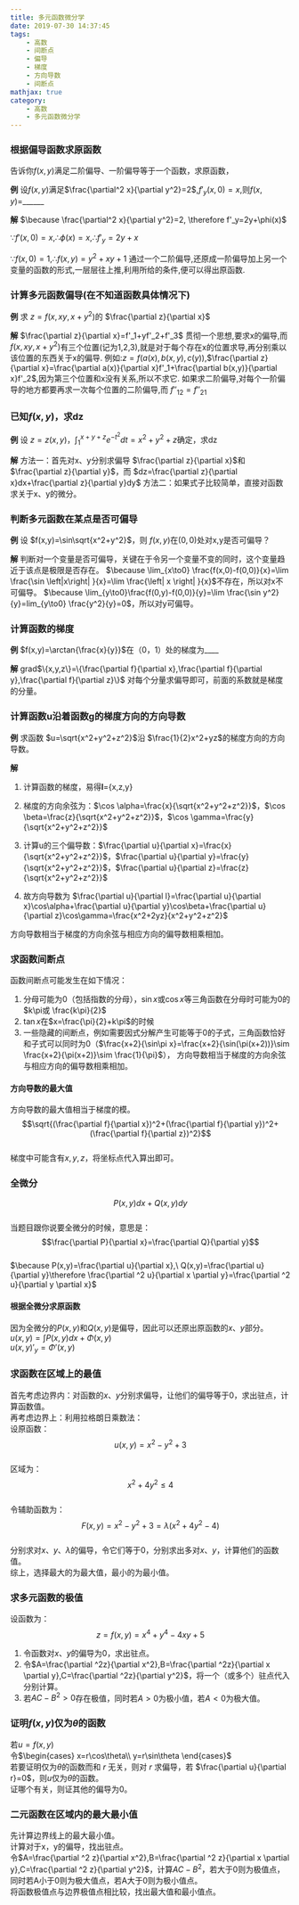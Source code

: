 ```yaml
---
title: 多元函数微分学
date: 2019-07-30 14:37:45
tags: 
    - 高数
    - 间断点
    - 偏导
    - 梯度
    - 方向导数
    - 间断点
mathjax: true
category:
    - 高数
    - 多元函数微分学
---
```


### 根据偏导函数求原函数
告诉你$f(x,y)$满足二阶偏导、一阶偏导等于一个函数，求原函数，

**例**
设$f(x,y)$满足$\frac{\partial^2 x}{\partial y^2}=2$,$f'_y(x,0)=x$,则$f(x,y)=$______

**解**
$\because \frac{\partial^2 x}{\partial y^2}=2, \therefore f'_y=2y+\phi(x)$

$\because f'(x,0)=x,\therefore \phi(x)=x,\therefore f'_y=2y+x$

$\because f(x,0)=1,\therefore f(x,y)=y^2+xy+1$
通过一个二阶偏导,还原成一阶偏导加上另一个变量的函数的形式,一层层往上推,利用所给的条件,便可以得出原函数. 

### 计算多元函数偏导(在不知道函数具体情况下)

**例**
求 $z=f(x,xy,x+y^2)$的 $\frac{\partial z}{\partial x}$

**解**
$\frac{\partial z}{\partial x}=f'_1+yf'_2+f'_3$
贯彻一个思想,要求x的偏导,而$f(x,xy,x+y^2)$有三个位置(记为1,2,3),就是对于每个存在x的位置求导,再分别乘以该位置的东西关于x的偏导.
例如:$z=f(a(x), b(x,y), c(y))$,$\frac{\partial z}{\partial x}=\frac{\partial a(x)}{\partial x}f'_1+\frac{\partial b(x,y)}{\partial x}f'_2$,因为第三个位置和x没有关系,所以不求它.
如果求二阶偏导,对每个一阶偏导的地方都要再求一次每个位置的二阶偏导,而 $f''_{12}=f''_{21}$

### 已知$f(x,y)$，求dz

**例**
设 $z=z(x,y)$，$\int_1^{x+y+z}{e^{-t^2}dt}=x^2+y^2+z$确定，求dz

**解**
方法一：首先对x、y分别求偏导 $\frac{\partial z}{\partial x}$和$\frac{\partial z}{\partial y}$，而 $dz=\frac{\partial z}{\partial x}dx+\frac{\partial z}{\partial y}dy$
方法二：如果式子比较简单，直接对函数求关于x、y的微分。

### 判断多元函数在某点是否可偏导

**例**
设 $f(x,y)=\sin\sqrt{x^2+y^2}$，则 $f(x,y)$在$(0,0)$处对x,y是否可偏导？

**解**
判断对一个变量是否可偏导，关键在于令另一个变量不变的同时，这个变量趋近于该点是极限是否存在。
$\because \lim_{x\to0} \frac{f(x,0)-f(0,0)}{x}=\lim \frac{\sin \left|x\right| }{x}=\lim \frac{\left| x \right| }{x}$不存在，所以对x不可偏导。
$\because \lim_{y\to0}\frac{f(0,y)-f(0,0)}{y}=\lim \frac{\sin y^2}{y}=lim_{y\to0} \frac{y^2}{y}=0$，所以对y可偏导。

### 计算函数的梯度

**例**
$f(x,y)=\arctan{\frac{x}{y}}$在（0，1）处的梯度为____

**解**
grad$\{x,y,z\}=\{\frac{\partial f}{\partial x},\frac{\partial f}{\partial y},\frac{\partial f}{\partial z}\}$
对每个分量求偏导即可，前面的系数就是梯度的分量。

### 计算函数u沿着函数g的梯度方向的方向导数

**例**
求函数 $u=\sqrt{x^2+y^2+z^2}$沿 $\frac{1}{2}x^2+yz$的梯度方向的方向导数。

**解**
1. 计算函数的梯度，易得**l**={x,z,y}

2. 梯度的方向余弦为：$\cos \alpha=\frac{x}{\sqrt{x^2+y^2+z^2}}$，$\cos \beta=\frac{z}{\sqrt{x^2+y^2+z^2}}$，$\cos \gamma=\frac{y}{\sqrt{x^2+y^2+z^2}}$

3. 计算u的三个偏导数：$\frac{\partial u}{\partial x}=\frac{x}{\sqrt{x^2+y^2+z^2}}$，$\frac{\partial u}{\partial y}=\frac{y}{\sqrt{x^2+y^2+z^2}}$，$\frac{\partial u}{\partial z}=\frac{z}{\sqrt{x^2+y^2+z^2}}$  

4. 故方向导数为 $\frac{\partial u}{\partial l}=\frac{\partial u}{\partial x}\cos\alpha+\frac{\partial u}{\partial y}\cos\beta+\frac{\partial u}{\partial z}\cos\gamma=\frac{x^2+2yz}{x^2+y^2+z^2}$

方向导数相当于梯度的方向余弦与相应方向的偏导数相乘相加。


### 求函数间断点
函数间断点可能发生在如下情况：
1. 分母可能为0（包括指数的分母），$\sin x$或$\cos x$等三角函数在分母时可能为0的$k\pi或 \frac{k\pi}{2}$  
2. $\tan x$在$x=\frac{\pi}{2}+k\pi$的时候  
3. 一些隐藏的间断点，例如需要因式分解产生可能等于0的子式，三角函数恰好和子式可以同时为0（$\frac{x+2}{\sin\pi x}=\frac{x+2}{\sin(\pi(x+2))}\sim \frac{x+2}{\pi(x+2)}\sim \frac{1}{\pi}$），
方向导数相当于梯度的方向余弦与相应方向的偏导数相乘相加。  

#### 方向导数的最大值
方向导数的最大值相当于梯度的模。  
$$\sqrt{(\frac{\partial f}{\partial x})^2+(\frac{\partial f}{\partial y})^2+(\frac{\partial f}{\partial z})^2}$$  
梯度中可能含有$x,y,z$，将坐标点代入算出即可。

### 全微分
$$P(x,y)dx+Q(x,y)dy$$  
当题目跟你说要全微分的时候，意思是：  
$$\frac{\partial P}{\partial x}=\frac{\partial Q}{\partial y}$$  
$\because P(x,y)=\frac{\partial u}{\partial x},\ Q(x,y)=\frac{\partial u}{\partial y}\therefore \frac{\partial ^2 u}{\partial x \partial y}=\frac{\partial ^2 u}{\partial y \partial x}$  

#### 根据全微分求原函数
因为全微分的$P(x,y)$和$Q(x,y)$是偏导，因此可以还原出原函数的$x$、$y$部分。  
$u(x,y) = \int P(x,y) dx+\Phi(x,y)$  
$u(x,y)'_y = \Phi'(x,y)$

### 求函数在区域上的最值
首先考虑边界内：对函数的$x$、$y$分别求偏导，让他们的偏导等于0，求出驻点，计算函数值。  
再考虑边界上：利用拉格朗日乘数法：  
设原函数：  
$$u(x,y)=x^2-y^2+3$$  
区域为：  
$$x^2+4y^2\le 4$$  
令辅助函数为：  
$$F(x,y)=x^2-y^2+3=\lambda(x^2+4y^2-4)$$  
分别求对$x$、$y$、$\lambda$的偏导，令它们等于0，分别求出多对$x$、$y$，计算他们的函数值。  
综上，选择最大的为最大值，最小的为最小值。  

### 求多元函数的极值
设函数为：  
$$z=f(x,y)=x^4+y^4-4xy+5$$  
1. 令函数对$x$、$y$的偏导为0，求出驻点。  
2. 令$A=\frac{\partial ^2z}{\partial x^2},B=\frac{\partial ^2z}{\partial x \partial y},C=\frac{\partial ^2z}{\partial y^2}$，将一个（或多个）驻点代入分别计算。  
3. 若$AC-B^2\gt 0$存在极值，同时若$A\gt0$为极小值，若$A\lt0$为极大值。  

### 证明$f(x,y)$仅为$\theta$的函数
若$u=f(x,y)$  
令$\begin{cases}  x=r\cos\theta\\ y=r\sin\theta \end{cases}$  
若要证明仅为$\theta$的函数而和 $r$ 无关，则对 $r$ 求偏导，若 $\frac{\partial u}{\partial r}=0$，则$u$仅为$\theta$的函数。  
证哪个有关，则证其他的偏导为0。  

### 二元函数在区域内的最大最小值
先计算边界线上的最大最小值。  
计算对于x，y的偏导，找出驻点。  
令$A=\frac{\partial ^2 z}{\partial x^2},B=\frac{\partial ^2 z}{\partial x \partial y},C=\frac{\partial ^2 z}{\partial y^2}$，计算$AC-B^2$，若大于0则为极值点，同时若A小于0则为极大值点，若A大于0则为极小值点。  
将函数极值点与边界极值点相比较，找出最大值和最小值点。  
